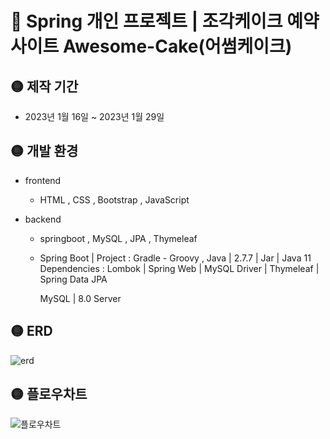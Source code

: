 # 🍰 Spring 개인 프로젝트 | 조각케이크 예약 사이트 Awesome-Cake(어썸케이크)

## 🟡 제작 기간
- 2023년 1월 16일 ~ 2023년 1월 29일

## 🟡 개발 환경
- frontend
  - HTML , CSS , Bootstrap , JavaScript

- backend
  - springboot , MySQL , JPA , Thymeleaf
  
  - Spring Boot | Project : Gradle - Groovy , Java | 2.7.7 | Jar | Java 11
    Dependencies : Lombok | Spring Web | MySQL Driver | Thymeleaf | Spring Data JPA

    MySQL | 8.0 Server 
  
## 🟡 ERD
   ![erd](https://user-images.githubusercontent.com/117828769/224626103-91102186-ebf7-4e07-a2f3-5fbb4e2df13f.png)

## 🟡 플로우차트
   ![플로우차트](https://user-images.githubusercontent.com/117828769/224626123-3aaae2d0-320d-43d6-817b-64229ca43026.png)
